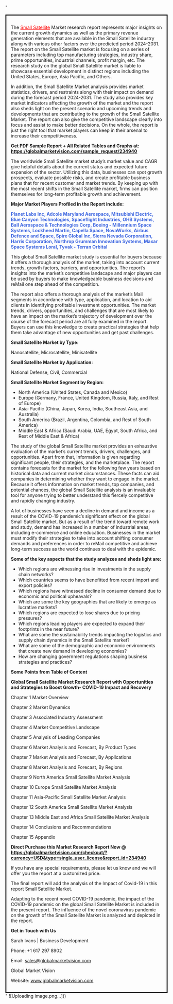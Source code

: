 "<div style='border: 3px solid black; padding: 1em;'>

The <a style='color: #ff0000;' href='https://globalmarketvision.com/reports/global-small-satellite-market/234940'>Small Satellite</a> Market research report represents major insights on the current growth dynamics as well as the primary revenue generation elements that are available in the Small Satellite industry along with various other factors over the predicted period 2024-2031. The report on the Small Satellite market is focusing on a series of parameters including top manufacturing strategies, industry share, prime opportunities, industrial channels, profit margin, etc. The research study on the global Small Satellite market is liable to showcase essential development in distinct regions including the United States, Europe, Asia Pacific, and Others.

In addition, the Small Satellite Market analysis provides market statistics, drivers, and restraints along with their impact on demand during the forecast period 2024-2031. The study also provides key market indicators affecting the growth of the market and the report also sheds light on the present scenario and upcoming trends and developments that are contributing to the growth of the Small Satellite Market. The report can also give the competitive landscape clearly into focus and assist to make better decisions. On the whole, the report is just the right tool that market players can keep in their arsenal to increase their competitiveness.

<strong>Get PDF Sample Report + All Related Tables and Graphs at</strong><strong>:</strong><strong> <a style='color: #ff0000;' href='https://globalmarketvision.com/sample_request/234940?utm_source=linkedinPulse&utm_medium=Dhiraj&utm_campaign=Dhiraj'><strong>https://globalmarketvision.com/sample_request/234940</strong></a></strong>

The worldwide Small Satellite market study’s market value and CAGR give helpful details about the current status and expected future expansion of the sector. Utilizing this data, businesses can spot growth prospects, evaluate possible risks, and create profitable business plans that for recent customer and market trends. By keeping up with the most recent shifts in the Small Satellite market, firms can position themselves for long-term profitable growth and achievement.

<strong>Major Market Players Profiled in the Report include:</strong>

<strong style='color: #4169e1;'>Planet Labs Inc, Adcole Maryland Aerospace, Mitsubishi Electric, Blue Canyon Technologies, Spaceflight Industries, OHB Systems, Ball Aerospace & Technologies Corp, Boeing - Millennium Space Systems, Lockheed Martin, Capella Space, NovaWurks, Airbus Defence and Space, Spire Global Inc, Sierra Nevada Corporation, Harris Corporation, Northrop Grumman Innovation Systems, Maxar Space Systems Loral, Tyvak - Terran Orbital</strong>

This global Small Satellite market study is essential for buyers because it offers a thorough analysis of the market, taking into account current trends, growth factors, barriers, and opportunities. The report’s insights into the market’s competitive landscape and major players can be used by buyers to make knowledgeable business decisions and reMail one step ahead of the competition.

The report also offers a thorough analysis of the market’s Mail segments in accordance with type, application, and location to aid clients in identifying profitable investment opportunities. The market trends, drivers, opportunities, and challenges that are most likely to have an impact on the market’s trajectory of development over the course of the forecast period are all fully examined in the report. Buyers can use this knowledge to create practical strategies that help them take advantage of new opportunities and get past challenges.

<strong>Small Satellite Market by Type</strong><strong>:</strong>

Nanosatellite, Microsatellite, Minisatellite

<strong>Small Satellite Market by</strong><strong> Application:</strong>

National Defense, Civil, Commercial

<strong>Small Satellite Market Segment by Region:</strong>
<ul>
  <li>North America (United States, Canada and Mexico)</li>
  <li>Europe (Germany, France, United Kingdom, Russia, Italy, and Rest of Europe)</li>
  <li>Asia-Pacific (China, Japan, Korea, India, Southeast Asia, and Australia)</li>
  <li>South America (Brazil, Argentina, Colombia, and Rest of South America)</li>
  <li>Middle East &amp; Africa (Saudi Arabia, UAE, Egypt, South Africa, and Rest of Middle East &amp; Africa)</li>
</ul>
The study of the global Small Satellite market provides an exhaustive evaluation of the market’s current trends, drivers, challenges, and opportunities. Apart from that, information is given regarding significant people, their strategies, and the marketplace. The report contains forecasts for the market for the following few years based on historical data and current market circumstances. These facts can aid companies in determining whether they want to engage in the market. Because it offers information on market trends, top companies, and potential chances, the global Small Satellite analysis is an invaluable tool for anyone trying to better understand this fiercely competitive and rapidly changing industry.

A lot of businesses have seen a decline in demand and income as a result of the COVID-19 pandemic’s significant effect on the global Small Satellite market. But as a result of the trend toward remote work and study, demand has increased in a number of industrial areas, including e-commerce and online education. Businesses in the market must modify their strategies to take into account shifting consumer demands and preferences in order to reMail competitive and achieve long-term success as the world continues to deal with the epidemic.

<strong>Some of the key aspects that the study analyzes and sheds light are:</strong>
<ul>
  <li>Which regions are witnessing rise in investments in the supply chain networks?</li>
  <li>Which countries seems to have benefitted from recent import and export policies?</li>
  <li>Which regions have witnessed decline in consumer demand due to economic and political upheavals?</li>
  <li>Which are some the key geographies that are likely to emerge as lucrative markets?</li>
  <li>Which regions are expected to lose shares due to pricing pressures?</li>
  <li>Which regions leading players are expected to expand their footprints in the near future?</li>
  <li>What are some the sustainability trends impacting the logistics and supply chain dynamics in the Small Satellite market?</li>
  <li>What are some of the demographic and economic environments that create new demand in developing economies?</li>
  <li>How are changing government regulations shaping business strategies and practices?</li>
</ul>
<strong>Some Points from Table of Content</strong>

<strong>Global Small Satellite Market Research Report with Opportunities and Strategies to Boost Growth- COVID-19 Impact and Recovery</strong>

Chapter 1 Market Overview

Chapter 2 Market Dynamics

Chapter 3 Associated Industry Assessment

Chapter 4 Market Competitive Landscape

Chapter 5 Analysis of Leading Companies

Chapter 6 Market Analysis and Forecast, By Product Types

Chapter 7 Market Analysis and Forecast, By Applications

Chapter 8 Market Analysis and Forecast, By Regions

Chapter 9 North America Small Satellite Market Analysis

Chapter 10 Europe Small Satellite Market Analysis

Chapter 11 Asia-Pacific Small Satellite Market Analysis

Chapter 12 South America Small Satellite Market Analysis

Chapter 13 Middle East and Africa Small Satellite Market Analysis

Chapter 14 Conclusions and Recommendations

Chapter 15 Appendix

<strong>Direct Purchase this Market Research Report Now @ <a style='color: #ff0000;' href='https://globalmarketvision.com/checkout/?currency=USD&type=single_user_license&report_id=234940?utm_source=linkedinPulse&utm_medium=Dhiraj&utm_campaign=Dhiraj'><strong>https://globalmarketvision.com/checkout/?currency=USD&type=single_user_license&report_id=234940</strong></a></strong>

If you have any special requirements, please let us know and we will offer you the report at a customized price.

The final report will add the analysis of the Impact of Covid-19 in this report Small Satellite Market.

Adapting to the recent novel COVID-19 pandemic, the impact of the COVID-19 pandemic on the global Small Satellite Market is included in the present report. The influence of the novel coronavirus pandemic on the growth of the Small Satellite Market is analyzed and depicted in the report.

<strong>Get in Touch with Us </strong>

Sarah Ivans | Business Development

Phone: +1 617 297 8902

Email: <a href='mailto:sales@globalmarketvision.com'>sales@globalmarketvision.com</a>

Global Market Vision

Website: <a href='http://www.globalmarketvision.com/'>www.globalmarketvision.com</a>

</div>"
![Uploading image.png…]()
